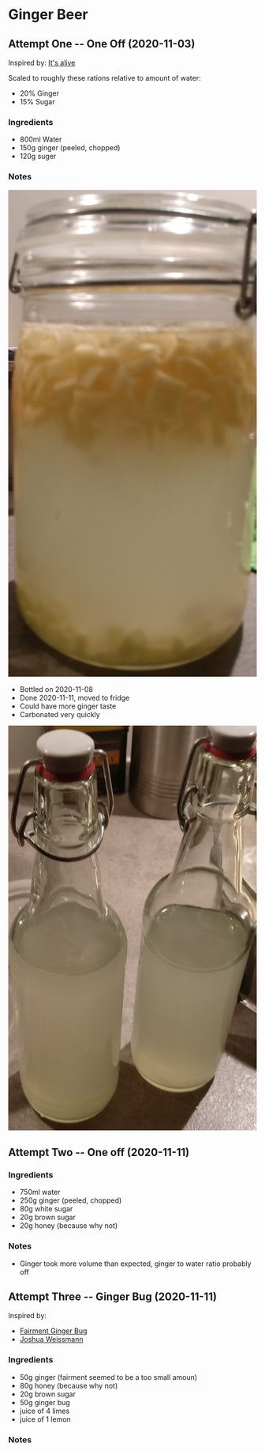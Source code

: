# Ginger Beer

## Attempt One -- One Off (2020-11-03)

Inspired by: [It's alive](https://www.youtube.com/watch?v=RXAEN8MP8N4)

Scaled to roughly these rations relative to amount of water:
* 20% Ginger
* 15% Sugar

### Ingredients

* 800ml Water
* 150g ginger (peeled, chopped)
* 120g suger

### Notes

![Ginger Beer Jar](img/gb_oo_1.jpg)

* Bottled on 2020-11-08
* Done 2020-11-11, moved to fridge
* Could have more ginger taste
* Carbonated very quickly

![Ginger Beer Bottled](img/gb_oo_1_bottled.jpg)

## Attempt Two -- One off (2020-11-11)

### Ingredients

* 750ml water
* 250g ginger (peeled, chopped)
* 80g white sugar
* 20g brown sugar
* 20g honey (because why not)

### Notes

* Ginger took more volume than expected, ginger to water ratio probably off

## Attempt Three -- Ginger Bug (2020-11-11)

Inspired by:

* [Fairment Ginger Bug](https://www.fairment.de/wissen/ingwerbier-ginger-beer/)
* [Joshua Weissmann](https://www.youtube.com/watch?v=LqPko6a3Wh4)

### Ingredients

* 50g ginger (fairment seemed to be a too small amoun)
* 80g honey (because why not)
* 20g brown sugar
* 50g ginger bug
* juice of 4 limes
* juice of 1 lemon

### Notes
